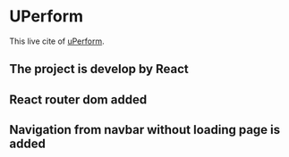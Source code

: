 # UPerform

This live cite of [uPerform](https://eager-gates-0010ad.netlify.app/).

## The project is develop by React

## React router dom added

## Navigation from navbar without loading page is added

